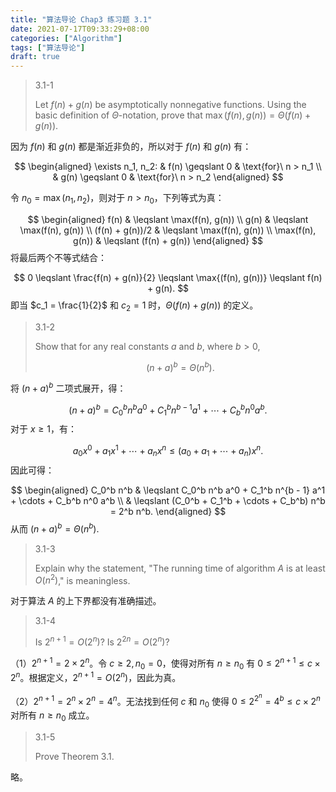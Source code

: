 ```yaml
---
title: "算法导论 Chap3 练习题 3.1"
date: 2021-07-17T09:33:29+08:00
categories: ["Algorithm"]
tags: ["算法导论"]
draft: true
---
```


> 3.1-1
>
> Let $f(n) + g(n)$ be asymptotically nonnegative functions. Using the  basic definition of $\Theta$-notation, prove that $\max(f(n), g(n)) =  \Theta(f(n) + g(n))$.

因为 $f(n)$ 和 $g(n)$ 都是渐近非负的，所以对于 $f(n)$ 和 $g(n)$ 有：

$$
\begin{aligned}
\exists n_1, n_2: 
& f(n) \geqslant 0 & \text{for}\ n > n_1 \\
& g(n) \geqslant 0 & \text{for}\ n > n_2
\end{aligned}
$$

令 $n_0 = \max(n_1, n_2)$，则对于 $n > n_0$，下列等式为真：

$$
\begin{aligned}
f(n)             & \leqslant \max(f(n), g(n)) \\ g(n)             & \leqslant \max(f(n), g(n)) \\ (f(n) + g(n))/2  & \leqslant \max(f(n), g(n)) \\ \max(f(n), g(n)) & \leqslant (f(n) + g(n))
\end{aligned}
$$
将最后两个不等式结合：

$$
0 \leqslant \frac{f(n) + g(n)}{2} \leqslant \max{(f(n), g(n))} \leqslant f(n) + g(n).
$$
即当 $c_1 = \frac{1}{2}$ 和 $c_2 = 1$ 时，$\Theta{(f(n) + g(n))}$ 的定义。

> 3.1-2
>
> Show that for any real constants $a$ and $b$, where $b > 0$,
>
> $$(n + a)^b = \Theta(n^b). \tag{3.2}$$

将 $(n + a)^b$ 二项式展开，得：

$$
(n + a)^b = C_0^b n^b a^0 + C_1^b n^{b - 1} a^1 + \cdots + C_b^b n^0 a^b.
$$
对于 $x \geqslant 1$，有：

$$
a_0 x^0 + a_1 x^1 + \cdots + a_n x^n \leqslant (a_0 + a_1 + \cdots + a_n) x^n.
$$
因此可得：

$$
\begin{aligned}
C_0^b n^b
& \leqslant C_0^b n^b a^0 + C_1^b n^{b - 1} a^1 + \cdots + C_b^b n^0 a^b \\
& \leqslant (C_0^b + C_1^b + \cdots + C_b^b) n^b = 2^b n^b.
\end{aligned}
$$
从而 $(n + a)^b = \Theta(n^b).$

> 3.1-3
>
> Explain why the statement, "The running time of algorithm $A$ is at least $O(n^2)$," is meaningless.

对于算法 $A$ 的上下界都没有准确描述。

> 3.1-4
>
> Is $2^{n + 1} = O(2^n)$? Is $2^{2n} = O(2^n)$?

（1）$2^{n + 1} = 2 \times 2^n$。令 $c \geqslant 2, n_0 = 0$，使得对所有 $n \geqslant n_0$ 有 $0 \leqslant 2^{n + 1} \leqslant c \times 2^n$。根据定义，$2^{n + 1} = O(2^n)$，因此为真。

（2）$2^{n + 1} = 2^n \times 2^n = 4^n$。无法找到任何 $c$ 和 $n_0$ 使得 $0 \leqslant 2^{2^n} = 4^b \leqslant c \times 2^n$ 对所有 $n \geqslant n_0$ 成立。

> 3.1-5
>
> Prove Theorem 3.1.

略。